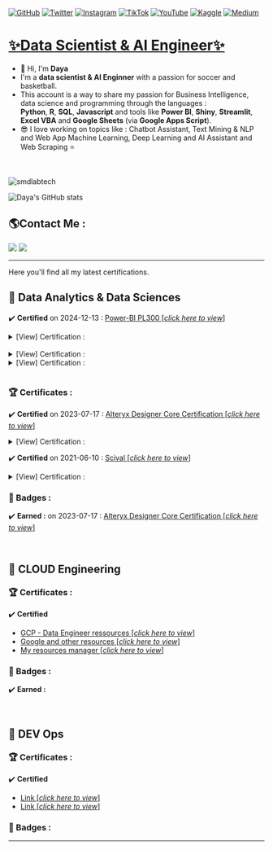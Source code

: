 [![GitHub](https://img.shields.io/badge/GitHub-Profile-informational?style=flat&logo=github&logoColor=white&color=blue)](https://github.com/smdlabtech)
[![Twitter](https://img.shields.io/badge/Twitter-Follow-informational?style=flat&logo=twitter&logoColor=white&color=1DA1F2)](https://x.com/BrainYadzo/followers)
[![Instagram](https://img.shields.io/badge/Instagram-Connect-informational?style=flat&logo=instagram&logoColor=white&color=C13584)](https://www.instagram.com/dayalabtech/)
[![TikTok](https://img.shields.io/badge/TikTok-Connect-informational?style=flat&logo=tiktok&logoColor=white&color=FF0050)](https://www.tiktok.com/@smdlabtech)
[![YouTube](https://img.shields.io/badge/YouTube-Subscribe-informational?style=flat&logo=youtube&logoColor=white&color=FF0000)](https://www.youtube.com/channel/UCvC9Fh--HrJ2pV0vEq6gj5Q)
[![Kaggle](https://img.shields.io/badge/Kaggle-Follow-informational?style=flat&logo=kagglek&logoColor=white&color=blue)](https://www.kaggle.com/dayasmdlabtech)
[![Medium](https://img.shields.io/badge/Medium-Follow-informational?style=flat&logo=kagglek&logoColor=white&color=023243)](https://medium.com/@smdlabtech)

# [✨Data Scientist & AI Engineer✨](https://github.com/smdlabtech)

- 👋 Hi, I'm **Daya**
- I'm a **data scientist & AI Enginner** with a passion for soccer and basketball. 
- This account is a way to share my passion for Business Intelligence, data science and programming through the languages :  
 **Python**, **R**, **SQL**, **Javascript** and tools like **Power BI**, **Shiny**, **Streamlit**, **Excel VBA** and **Google Sheets** (via **Google Apps Script**).  
- 😎 I love working on topics like : Chatbot Assistant, Text Mining & NLP and Web App Machine Learning, Deep Learning and AI Assistant and Web Scraping ⭐  
<br>

<p align="left"> <img src="https://komarev.com/ghpvc/?username=smdlabtech" alt="smdlabtech" /> </p>

![Daya's GitHub stats](https://github-readme-stats.vercel.app/api?username=smdlabtech&theme=nightowl&show_icons=true)

## 🌎Contact Me :
[![](https://img.shields.io/badge/-Gmail-%2312100E.svg?&style=for-the-badge&logo=Gmail&logoColor=white&link=mailto:smdlabtech@gmail.com)](mailto:smdlabtech@gmail.com)
[![](https://img.shields.io/badge/linkedin-%2312100E.svg?&style=for-the-badge&logo=linkedin&logoColor=white)](https://www.linkedin.com/in/dayasylla/)


---
Here you'll find all my latest certifications.

## 📜 Data Analytics & Data Sciences 

<!--Power-BI PL300-->
✔️ **Certified** on 2024-12-13 : [Power-BI PL300 [*click here to view*]](https://learn.microsoft.com/fr-fr/users/dayasylla-9672/credentials/certification/data-analyst-associate)
    <details>
    <summary>[View] Certification :</summary>
    <p style="text-align:center;"> 
    <img width="700" src="_Certifcations_and_Badges/_Microsoft Certifications/Certifications/PL300 - Power BI/img/Certification Power BI.png">
    </p>
    </details>  
    <!--(1)-->
    <details>
    <summary>[View] Certification :</summary>
    <p style="text-align:center;"> 
    <img width="700" src="_Certifcations_and_Badges/_Microsoft Certifications/Certifications/PL300 - Power BI/img/Certification Power BI.png">
    </p>
    </details> 
    <!--(2)-->
    <details>
    <summary>[View] Certification :</summary>
    <p style="text-align:center;"> 
    <img width="700" src="_Certifcations_and_Badges/_Microsoft Certifications/Certifications/PL300 - Power BI/img/Certification Power BI.png">
    </p>
    </details> 
    <!--(2)-->
<br>

<!--Alteryx Designer Core Certification-->
### 🏆 Certificates :
✔️ **Certified** on 2023-07-17 : [Alteryx Designer Core Certification [*click here to view*]](https://www.credly.com/badges/a35bc2bc-8641-4461-979b-264bd2385d51/linked_in?t=ryathr) 
    <details>
    <summary>[View] Certification :</summary>
    <p style="text-align:center;"> 
        <img width="700" src="_Certifcations_and_Badges/Alteryx/Certificate/Certificate.png">
    </p>
    </details>

<!--Scival-->
✔️ **Certified** on 2021-06-10 : [Scival [*click here to view*]](https://www.credential.net/727bbd2e-bfec-4ce2-a52f-66ebd7871f77#gs.5dm3h8)  
    <details>
    <summary>[View] Certification :</summary>
    <p style="text-align:center;"> 
        <img width="700" src="_Certifcations_and_Badges/">
    </p>
    </details>


### 🥇 Badges :
✔️ **Earned :** on 2023-07-17 : [Alteryx Designer Core Certification [*click here to view*]](https://www.credly.com/badges/a35bc2bc-8641-4461-979b-264bd2385d51/linked_in?t=ryathr) 


<br>

## 📜 CLOUD Engineering

### 🏆 Certificates :
✔️ **Certified**

- [GCP - Data Engineer ressources [*click here to view*]](https://www.cloudskillsboost.google/paths/16?hl=fr)
- [Google and other resources [*click here to view*]](https://cloud.google.com/learn/certificates?hl=fr)
- [My resources manager [*click here to view*]](https://lookerstudio.google.com/u/0/reporting/15699df7-d3bd-4b0f-8834-647745c6f882/page/p_3rjgmnrudd)  


### 🥇 Badges :
✔️ **Earned :**


<br>

## 📜 DEV Ops

### 🏆 Certificates :
✔️ **Certified**

- [Link [*click here to view*]](https://earth.google.com/web)
- [Link [*click here to view*]](https://earth.google.com/web)


### 🥇 Badges :
---